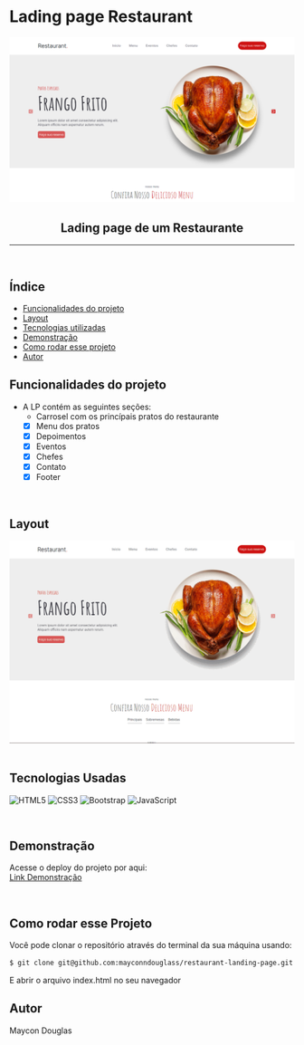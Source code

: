 # Lading page Restaurant
<!-- ![Lading Page](./assets/first-image.png) -->
<div align="center">
  <img src="./assets/first-image.png" alt="Imagem LP restaurant" style="width:700px;">
</div>

<div align="center">
  <h2>Lading page de um Restaurante</h2>
</div>

<hr>

</br>


## Índice
- <a href="#funcionalidades">Funcionalidades do projeto</a>
- <a href="#layout">Layout<a>
- <a href="#tecnologias">Tecnologias utilizadas</a>
- <a href="#demonstracao">Demonstração</a>
- <a href="#rodar-projeto">Como rodar esse projeto</a>
- <a href="#autor">Autor</a>

## Funcionalidades do projeto
  - A LP contém as seguintes seções:
    - Carrosel com os princípais pratos do restaurante
    - [x] Menu dos pratos
    - [x] Depoimentos
    - [x] Eventos
    - [x] Chefes
    - [x] Contato
    - [x] Footer

</br>

## Layout

<!-- ![Lading Page](./assets/FireShot%20Capture%20001%20-%20Restaurant%20.png) -->
<!-- <div align="center">
  <img src="./assets/FireShot%20Capture%20001%20-%20Restaurant%20.png" alt="Lading Page Restaurant" style="width:700px;">
</div> -->

<div align="center">
  <img src="./assets/gif-projeto.gif" alt="gif do projeto" style="width:700px;">
</div>
</br>


## Tecnologias Usadas
![HTML5](https://img.shields.io/badge/html5-%23E34F26.svg?style=for-the-badge&logo=html5&logoColor=white)
![CSS3](https://img.shields.io/badge/css3-%231572B6.svg?style=for-the-badge&logo=css3&logoColor=white)
![Bootstrap](https://img.shields.io/badge/bootstrap-%23563D7C.svg?style=for-the-badge&logo=bootstrap&logoColor=white)
![JavaScript](https://img.shields.io/badge/javascript-%23323330.svg?style=for-the-badge&logo=javascript&logoColor=%23F7DF1E)

</br>


## Demonstração
Acesse o deploy do projeto por aqui:<br>
[Link Demonstração](https://mayconndouglass.github.io/restaurant-landing-page/)

</br>

## Como rodar esse Projeto
Você pode clonar o repositório através do terminal da sua máquina usando:

```bash
$ git clone git@github.com:mayconndouglass/restaurant-landing-page.git
```

E abrir o arquivo index.html no seu navegador
</br>

## Autor
Maycon Douglas